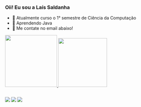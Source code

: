### Oii! Eu sou a Laís Saldanha

- 🔭 Atualmente curso o 1° semestre de Ciência da Computação
- 🌱 Aprendendo Java
- 💬 Me contate no email abaixo!

<div>
  <a href="https://github.com/">
  <img height="170em" src="https://github-readme-stats.vercel.app/api?username=&show_icons=true&theme=dracula&include_all_commits=true&count_private=true&bg_color=00000000&locale=pt-br&rank_icon=github">
  <img height="160em" src="https://github-readme-stats.vercel.app/api/top-langs/?username=&layout=compact&lang_count=16&theme=dracula&bg_color=00000000&size_weight=0.5&count_weight=0.5&locale=pt-br">
</div>

##

<div>
  <a href = "mailto:lsaldanharamos@gmail.com"><img src="https://img.shields.io/badge/-Gmail-%23333?style=for-the-badge&logo=gmail&logoColor=white" target="_blank"></a>
  <a href="(https://www.linkedin.com/in/la%C3%ADs-saldanha-ramos-9710982b0)" target="_blank"><img src="https://img.shields.io/badge/-LinkedIn-%230077B5?style=for-the-badge&logo=linkedin&logoColor=white" target="_blank"></a> 
  <a href="https://instagram.com/l_sald_" target="_blank"><img src="https://img.shields.io/badge/-Instagram-%23E4405F?style=for-the-badge&logo=instagram&logoColor=white" target="_blank"></a>
</div>
